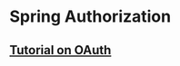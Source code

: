 # Spring Authorization

## [Tutorial on OAuth](https://spring.io/guides/tutorials/spring-boot-oauth2)
